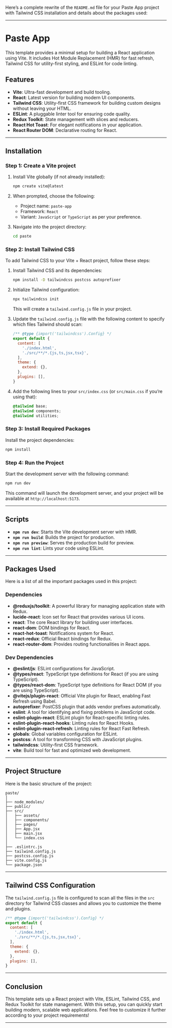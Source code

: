 Here’s a complete rewrite of the `README.md` file for your Paste App project with Tailwind CSS installation and details about the packages used:

---

# Paste App

This template provides a minimal setup for building a React application using Vite. It includes Hot Module Replacement (HMR) for fast refresh, Tailwind CSS for utility-first styling, and ESLint for code linting.

## Features
- **Vite**: Ultra-fast development and build tooling.
- **React**: Latest version for building modern UI components.
- **Tailwind CSS**: Utility-first CSS framework for building custom designs without leaving your HTML.
- **ESLint**: A pluggable linter tool for ensuring code quality.
- **Redux Toolkit**: State management with slices and reducers.
- **React Hot Toast**: For elegant notifications in your application.
- **React Router DOM**: Declarative routing for React.

---

## Installation

### Step 1: Create a Vite project

1. Install Vite globally (if not already installed):

   ```bash
   npm create vite@latest
   ```

2. When prompted, choose the following:
   - Project name: `paste-app`
   - Framework: `React`
   - Variant: `JavaScript` or `TypeScript` as per your preference.

3. Navigate into the project directory:

   ```bash
   cd paste
   ```

### Step 2: Install Tailwind CSS

To add Tailwind CSS to your Vite + React project, follow these steps:

1. Install Tailwind CSS and its dependencies:

   ```bash
   npm install -D tailwindcss postcss autoprefixer
   ```

2. Initialize Tailwind configuration:

   ```bash
   npx tailwindcss init
   ```

   This will create a `tailwind.config.js` file in your project.

3. Update the `tailwind.config.js` file with the following content to specify which files Tailwind should scan:

   ```js
   /** @type {import('tailwindcss').Config} */
   export default {
     content: [
       './index.html',
       './src/**/*.{js,ts,jsx,tsx}',
     ],
     theme: {
       extend: {},
     },
     plugins: [],
   }
   ```

4. Add the following lines to your `src/index.css` (or `src/main.css` if you’re using that):

   ```css
   @tailwind base;
   @tailwind components;
   @tailwind utilities;
   ```

### Step 3: Install Required Packages

Install the project dependencies:

```bash
npm install
```

### Step 4: Run the Project

Start the development server with the following command:

```bash
npm run dev
```

This command will launch the development server, and your project will be available at `http://localhost:5173`.

---

## Scripts

- **`npm run dev`**: Starts the Vite development server with HMR.
- **`npm run build`**: Builds the project for production.
- **`npm run preview`**: Serves the production build for preview.
- **`npm run lint`**: Lints your code using ESLint.

---

## Packages Used

Here is a list of all the important packages used in this project:

### Dependencies
- **@reduxjs/toolkit**: A powerful library for managing application state with Redux.
- **lucide-react**: Icon set for React that provides various UI icons.
- **react**: The core React library for building user interfaces.
- **react-dom**: DOM bindings for React.
- **react-hot-toast**: Notifications system for React.
- **react-redux**: Official React bindings for Redux.
- **react-router-dom**: Provides routing functionalities in React apps.

### Dev Dependencies
- **@eslint/js**: ESLint configurations for JavaScript.
- **@types/react**: TypeScript type definitions for React (if you are using TypeScript).
- **@types/react-dom**: TypeScript type definitions for React DOM (if you are using TypeScript).
- **@vitejs/plugin-react**: Official Vite plugin for React, enabling Fast Refresh using Babel.
- **autoprefixer**: PostCSS plugin that adds vendor prefixes automatically.
- **eslint**: A tool for identifying and fixing problems in JavaScript code.
- **eslint-plugin-react**: ESLint plugin for React-specific linting rules.
- **eslint-plugin-react-hooks**: Linting rules for React Hooks.
- **eslint-plugin-react-refresh**: Linting rules for React Fast Refresh.
- **globals**: Global variables configuration for ESLint.
- **postcss**: A tool for transforming CSS with JavaScript plugins.
- **tailwindcss**: Utility-first CSS framework.
- **vite**: Build tool for fast and optimized web development.

---

## Project Structure

Here is the basic structure of the project:

```
paste/
│
├── node_modules/
├── public/
├── src/
│   ├── assets/
│   ├── components/
│   ├── pages/
│   ├── App.jsx
│   ├── main.jsx
│   └── index.css
│
├── .eslintrc.js
├── tailwind.config.js
├── postcss.config.js
├── vite.config.js
└── package.json
```

---

## Tailwind CSS Configuration

The `tailwind.config.js` file is configured to scan all the files in the `src` directory for Tailwind CSS classes and allows you to customize the theme and plugins.

```js
/** @type {import('tailwindcss').Config} */
export default {
  content: [
    './index.html',
    './src/**/*.{js,ts,jsx,tsx}',
  ],
  theme: {
    extend: {},
  },
  plugins: [],
}
```

---

## Conclusion

This template sets up a React project with Vite, ESLint, Tailwind CSS, and Redux Toolkit for state management. With this setup, you can quickly start building modern, scalable web applications. Feel free to customize it further according to your project requirements!

---
